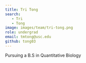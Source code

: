 ```yaml
---
title: Tri Tong
search:
   - Tri
   - Tong
image: images/team/tri-tong.png
role: undergrad
email: tmtong@usc.edu
github: tong03
---
```

Pursuing a B.S in Quantitative Biology
